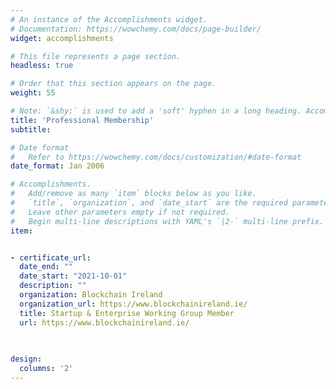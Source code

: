 ```yaml
---
# An instance of the Accomplishments widget.
# Documentation: https://wowchemy.com/docs/page-builder/
widget: accomplishments

# This file represents a page section.
headless: true

# Order that this section appears on the page.
weight: 55

# Note: `&shy;` is used to add a 'soft' hyphen in a long heading. Accomplish&shy;ments
title: 'Professional Membership'
subtitle:

# Date format
#   Refer to https://wowchemy.com/docs/customization/#date-format
date_format: Jan 2006

# Accomplishments.
#   Add/remove as many `item` blocks below as you like.
#   `title`, `organization`, and `date_start` are the required parameters.
#   Leave other parameters empty if not required.
#   Begin multi-line descriptions with YAML's `|2-` multi-line prefix.
item:


- certificate_url: 
  date_end: ""
  date_start: "2021-10-01"
  description: ""
  organization: Blockchain Ireland
  organization_url: https://www.blockchainireland.ie/
  title: Startup & Enterprise Working Group Member 
  url: https://www.blockchainireland.ie/
  

  
design:
  columns: '2' 
---
```

